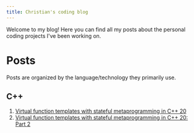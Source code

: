 ```yaml
---
title: Christian's coding blog
---
```


Welcome to my blog! Here you can find all my posts about the personal coding projects I've been working on.

# Posts

Posts are organized by the language/technology they primarily use.

## C++

1. [Virtual function templates with stateful metaprogramming in C++ 20](_posts/2024-02-18-virtual-function-templates-with-stateful-metaprogramming-in-c++-20.md)
2. [Virtual function templates with stateful metaprogramming in C++ 20: Part 2](_posts/2024-02-20-virtual-function-templates-with-stateful-metaprogramming-in-c++-20-part-2.md)
